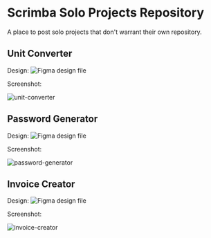 # Scrimba Solo Projects Repository

A place to post solo projects that don't warrant their own repository.

## Unit Converter

Design: ![Figma design file](https://www.figma.com/file/AdqUVRQCZGP1zRcEvzmJTm/Unit-Conversion)

Screenshot:

![unit-converter](https://user-images.githubusercontent.com/91620216/158235056-efd80d9d-9f87-44b5-b177-6066df2c8582.png)

## Password Generator

Design: ![Figma design file](https://www.figma.com/file/YRO9Iw5IYaOorjnRyNz4bV/Random-Password-Generator)

Screenshot:

![password-generator](https://user-images.githubusercontent.com/91620216/158235238-6148ca2c-d67a-4431-a6e0-dc0171ef5916.png)

## Invoice Creator

Design: ![Figma design file](https://www.figma.com/file/roUn8DT7zHTI9tcL2JXNZG/Invoice-Generator)

Screenshot:

![invoice-creator](https://user-images.githubusercontent.com/91620216/158236855-25485ea7-8319-4942-bd78-81c62bc87098.png)
